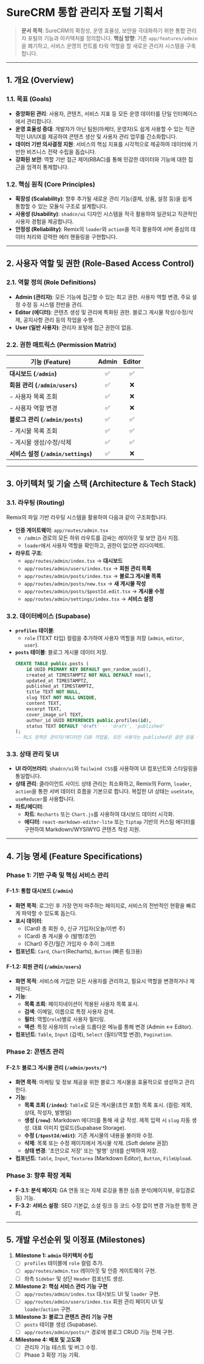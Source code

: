 # SureCRM 통합 관리자 포털 기획서

> **문서 목적**: SureCRM의 확장성, 운영 효율성, 보안을 극대화하기 위한 통합 관리자 포털의 기능과 아키텍처를 정의합니다.
> **핵심 방향**: 기존 `app/features/admin`을 폐기하고, 서비스 운영의 컨트롤 타워 역할을 할 새로운 관리자 시스템을 구축합니다.

---

## 1. 개요 (Overview)

### 1.1. 목표 (Goals)

- **중앙화된 관리**: 사용자, 콘텐츠, 서비스 지표 등 모든 운영 데이터를 단일 인터페이스에서 관리합니다.
- **운영 효율성 증대**: 개발자가 아닌 팀원(마케터, 운영자)도 쉽게 사용할 수 있는 직관적인 UI/UX를 제공하여 콘텐츠 생산 및 사용자 관리 업무를 간소화합니다.
- **데이터 기반 의사결정 지원**: 서비스의 핵심 지표를 시각적으로 제공하여 데이터에 기반한 비즈니스 전략 수립을 돕습니다.
- **강화된 보안**: 역할 기반 접근 제어(RBAC)를 통해 민감한 데이터와 기능에 대한 접근을 엄격히 통제합니다.

### 1.2. 핵심 원칙 (Core Principles)

- **확장성 (Scalability)**: 향후 추가될 새로운 관리 기능(결제, 상품, 설정 등)을 쉽게 통합할 수 있는 모듈식 구조로 설계합니다.
- **사용성 (Usability)**: `shadcn/ui` 디자인 시스템을 적극 활용하여 일관되고 직관적인 사용자 경험을 제공합니다.
- **안정성 (Reliability)**: Remix의 `loader`와 `action`을 적극 활용하여 서버 중심의 데이터 처리와 강력한 에러 핸들링을 구현합니다.

---

## 2. 사용자 역할 및 권한 (Role-Based Access Control)

### 2.1. 역할 정의 (Role Definitions)

- **Admin (관리자)**: 모든 기능에 접근할 수 있는 최고 권한. 사용자 역할 변경, 주요 설정 수정 등 시스템 전반을 관리.
- **Editor (에디터)**: 콘텐츠 생성 및 관리에 특화된 권한. 블로그 게시물 작성/수정/삭제, 공지사항 관리 등의 작업을 수행.
- **User (일반 사용자)**: 관리자 포털에 접근 권한이 없음.

### 2.2. 권한 매트릭스 (Permission Matrix)

| 기능 (Feature)                      | Admin | Editor |
| ----------------------------------- | :---: | :----: |
| **대시보드 (`/admin`)**             |  ✅   |   ✅   |
| **회원 관리 (`/admin/users`)**      |  ✅   |   ❌   |
| - 사용자 목록 조회                  |  ✅   |   ❌   |
| - 사용자 역할 변경                  |  ✅   |   ❌   |
| **블로그 관리 (`/admin/posts`)**    |  ✅   |   ✅   |
| - 게시물 목록 조회                  |  ✅   |   ✅   |
| - 게시물 생성/수정/삭제             |  ✅   |   ✅   |
| **서비스 설정 (`/admin/settings`)** |  ✅   |   ❌   |

---

## 3. 아키텍처 및 기술 스택 (Architecture & Tech Stack)

### 3.1. 라우팅 (Routing)

Remix의 파일 기반 라우팅 시스템을 활용하여 다음과 같이 구조화합니다.

- **인증 게이트웨이**: `app/routes/admin.tsx`
  - `/admin` 경로의 모든 하위 라우트를 감싸는 레이아웃 및 보안 검사 지점.
  - `loader`에서 사용자 역할을 확인하고, 권한이 없으면 리다이렉트.
- **라우트 구조**:
  - `app/routes/admin/index.tsx` -> **대시보드**
  - `app/routes/admin/users/index.tsx` -> **회원 관리 목록**
  - `app/routes/admin/posts/index.tsx` -> **블로그 게시물 목록**
  - `app/routes/admin/posts/new.tsx` -> **새 게시물 작성**
  - `app/routes/admin/posts/$postId.edit.tsx` -> **게시물 수정**
  - `app/routes/admin/settings/index.tsx` -> **서비스 설정**

### 3.2. 데이터베이스 (Supabase)

- **`profiles` 테이블**:
  - `role` (TEXT 타입) 컬럼을 추가하여 사용자 역할을 저장 (`admin`, `editor`, `user`).
- **`posts` 테이블**: 블로그 게시물 데이터 저장.
  ```sql
  CREATE TABLE public.posts (
      id UUID PRIMARY KEY DEFAULT gen_random_uuid(),
      created_at TIMESTAMPTZ NOT NULL DEFAULT now(),
      updated_at TIMESTAMPTZ,
      published_at TIMESTAMPTZ,
      title TEXT NOT NULL,
      slug TEXT NOT NULL UNIQUE,
      content TEXT,
      excerpt TEXT,
      cover_image_url TEXT,
      author_id UUID REFERENCES public.profiles(id),
      status TEXT DEFAULT 'draft' -- 'draft', 'published'
  );
  -- RLS 정책은 관리자/에디터만 CUD 작업을, 모든 사용자는 published된 글만 읽을 수 있도록 설정합니다.
  ```

### 3.3. 상태 관리 및 UI

- **UI 라이브러리**: `shadcn/ui`와 `Tailwind CSS`를 사용하여 UI 컴포넌트와 스타일링을 통일합니다.
- **상태 관리**: 클라이언트 사이드 상태 관리는 최소화하고, Remix의 Form, `loader`, `action`을 통한 서버 데이터 흐름을 기본으로 합니다. 복잡한 UI 상태는 `useState`, `useReducer`를 사용합니다.
- **차트/에디터**:
  - **차트**: `Recharts` 또는 `Chart.js`를 사용하여 대시보드 데이터 시각화.
  - **에디터**: `react-markdown-editor-lite` 또는 `Tiptap` 기반의 커스텀 에디터를 구현하여 Markdown/WYSIWYG 콘텐츠 작성 지원.

---

## 4. 기능 명세 (Feature Specifications)

### Phase 1: 기반 구축 및 핵심 서비스 관리

#### F-1.1: 통합 대시보드 (`/admin`)

- **화면 목적**: 로그인 후 가장 먼저 마주하는 페이지로, 서비스의 전반적인 현황을 빠르게 파악할 수 있도록 돕는다.
- **표시 데이터**:
  - (Card) 총 회원 수, 신규 가입자(오늘/이번 주)
  - (Card) 총 게시물 수 (발행/초안)
  - (Chart) 주간/월간 가입자 수 추이 그래프
- **컴포넌트**: `Card`, `Chart`(Recharts), `Button` (빠른 링크용)

#### F-1.2: 회원 관리 (`/admin/users`)

- **화면 목적**: 서비스에 가입한 모든 사용자를 관리하고, 필요시 역할을 변경하거나 제재한다.
- **기능**:
  - **목록 조회**: 페이지네이션이 적용된 사용자 목록 표시.
  - **검색**: 이메일, 이름으로 특정 사용자 검색.
  - **필터**: 역할(`role`)별로 사용자 필터링.
  - **액션**: 특정 사용자의 `role`을 드롭다운 메뉴를 통해 변경 (Admin ↔ Editor).
- **컴포넌트**: `Table`, `Input` (검색), `Select` (필터/역할 변경), `Pagination`.

### Phase 2: 콘텐츠 관리

#### F-2.1: 블로그 게시물 관리 (`/admin/posts/*`)

- **화면 목적**: 마케팅 및 정보 제공을 위한 블로그 게시물을 효율적으로 생성하고 관리한다.
- **기능**:
  - **목록 조회 (`/index`)**: `Table`로 모든 게시물(초안 포함) 목록 표시. (컬럼: 제목, 상태, 작성자, 발행일)
  - **생성 (`/new`)**: Markdown 에디터를 통해 새 글 작성. 제목 입력 시 `slug` 자동 생성. 대표 이미지 업로드(Supabase Storage).
  - **수정 (`/$postId/edit`)**: 기존 게시물의 내용을 불러와 수정.
  - **삭제**: 목록 또는 수정 페이지에서 게시물 삭제. (Soft delete 권장)
  - **상태 변경**: '초안으로 저장' 또는 '발행' 상태를 선택하여 저장.
- **컴포넌트**: `Table`, `Input`, `Textarea` (Markdown Editor), `Button`, `FileUpload`.

### Phase 3: 향후 확장 계획

- **F-3.1: 분석 페이지**: GA 연동 또는 자체 로깅을 통한 심층 분석(페이지뷰, 유입경로 등) 기능.
- **F-3.2: 서비스 설정**: SEO 기본값, 소셜 링크 등 코드 수정 없이 변경 가능한 항목 관리.

---

## 5. 개발 우선순위 및 이정표 (Milestones)

1.  **Milestone 1: `admin` 아키텍처 수립**
    - [ ] `profiles` 테이블에 `role` 컬럼 추가.
    - [ ] `app/routes/admin.tsx` 레이아웃 및 인증 게이트웨이 구현.
    - [ ] 좌측 `Sidebar` 및 상단 `Header` 컴포넌트 생성.

2.  **Milestone 2: 핵심 서비스 관리 기능 구현**
    - [ ] `app/routes/admin/index.tsx` 대시보드 UI 및 `loader` 구현.
    - [ ] `app/routes/admin/users/index.tsx` 회원 관리 페이지 UI 및 `loader`/`action` 구현.

3.  **Milestone 3: 블로그 콘텐츠 관리 기능 구현**
    - [ ] `posts` 테이블 생성 (Supabase).
    - [ ] `app/routes/admin/posts/*` 경로에 블로그 CRUD 기능 전체 구현.

4.  **Milestone 4: 배포 및 고도화**
    - [ ] 관리자 기능 테스트 및 버그 수정.
    - [ ] Phase 3 확장 기능 기획.
